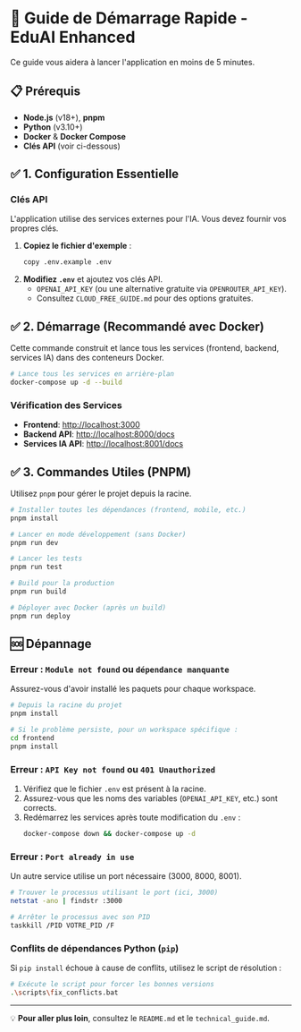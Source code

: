 # 🚀 Guide de Démarrage Rapide - EduAI Enhanced

Ce guide vous aidera à lancer l'application en moins de 5 minutes.

## 📋 Prérequis

- **Node.js** (v18+), **pnpm**
- **Python** (v3.10+)
- **Docker** & **Docker Compose**
- **Clés API** (voir ci-dessous)

## ✅ 1. Configuration Essentielle

### Clés API
L'application utilise des services externes pour l'IA. Vous devez fournir vos propres clés.

1.  **Copiez le fichier d'exemple** :
    ```bash
    copy .env.example .env
    ```
2.  **Modifiez `.env`** et ajoutez vos clés API.
    - `OPENAI_API_KEY` (ou une alternative gratuite via `OPENROUTER_API_KEY`).
    - Consultez `CLOUD_FREE_GUIDE.md` pour des options gratuites.

## ✅ 2. Démarrage (Recommandé avec Docker)

Cette commande construit et lance tous les services (frontend, backend, services IA) dans des conteneurs Docker.

```bash
# Lance tous les services en arrière-plan
docker-compose up -d --build
```

### Vérification des Services
- **Frontend**: [http://localhost:3000](http://localhost:3000)
- **Backend API**: [http://localhost:8000/docs](http://localhost:8000/docs)
- **Services IA API**: [http://localhost:8001/docs](http://localhost:8001/docs)

## ✅ 3. Commandes Utiles (PNPM)

Utilisez `pnpm` pour gérer le projet depuis la racine.

```bash
# Installer toutes les dépendances (frontend, mobile, etc.)
pnpm install

# Lancer en mode développement (sans Docker)
pnpm run dev

# Lancer les tests
pnpm run test

# Build pour la production
pnpm run build

# Déployer avec Docker (après un build)
pnpm run deploy
```

## 🆘 Dépannage

### Erreur : `Module not found` ou `dépendance manquante`
Assurez-vous d'avoir installé les paquets pour chaque workspace.

```bash
# Depuis la racine du projet
pnpm install

# Si le problème persiste, pour un workspace spécifique :
cd frontend
pnpm install
```

### Erreur : `API Key not found` ou `401 Unauthorized`
1.  Vérifiez que le fichier `.env` est présent à la racine.
2.  Assurez-vous que les noms des variables (`OPENAI_API_KEY`, etc.) sont corrects.
3.  Redémarrez les services après toute modification du `.env` :
    ```bash
    docker-compose down && docker-compose up -d
    ```

### Erreur : `Port already in use`
Un autre service utilise un port nécessaire (3000, 8000, 8001).

```bash
# Trouver le processus utilisant le port (ici, 3000)
netstat -ano | findstr :3000

# Arrêter le processus avec son PID
taskkill /PID VOTRE_PID /F
```

### Conflits de dépendances Python (`pip`)
Si `pip install` échoue à cause de conflits, utilisez le script de résolution :

```bash
# Exécute le script pour forcer les bonnes versions
.\scripts\fix_conflicts.bat
```

---
💡 **Pour aller plus loin**, consultez le `README.md` et le `technical_guide.md`.
